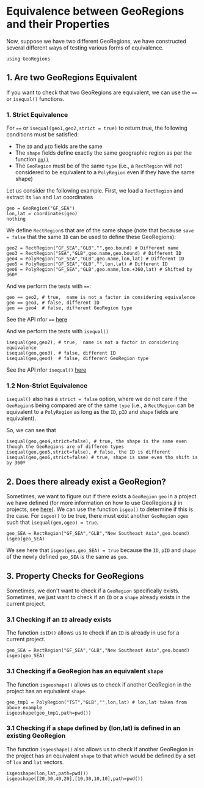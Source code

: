 # Equivalence between GeoRegions and their Properties

Now, suppose we have two different GeoRegions, we have constructed several different ways of testing various forms of equivalence.

```@example equivalence
using GeoRegions
```

## 1. Are two GeoRegions Equivalent

If you want to check that two GeoRegions are equivalent, we can use the `==` or `isequal()` functions.


### 1. Strict Equivalence

For `==` or `isequal(geo1,geo2,strict = true)` to return true, the following conditions must be satisfied:
* The `ID` and `pID` fields are the same
* The `shape` fields define exactly the same geographic region as per the function [`on()`](/basics/using/ison)
* The `GeoRegion` must be of the same `type` (i.e., a `RectRegion` will not considered to be equivalent to a `PolyRegion` even if they have the same shape)

Let us consider the following example. First, we load a `RectRegion` and extract its `lon` and `lat` coordinates

```@example equivalence
geo = GeoRegion("GF_SEA")
lon,lat = coordinates(geo)
nothing
```

We define `RectRegion`s that are of the same shape (note that because `save = false` that the same `ID` can be used to define these GeoRegions):
```@example equivalence
geo2 = RectRegion("GF_SEA","GLB","",geo.bound) # Different name
geo3 = RectRegion("SEA","GLB",geo.name,geo.bound) # Different ID
geo4 = PolyRegion("GF_SEA","GLB",geo.name,lon,lat) # Different ID
geo5 = PolyRegion("GF_SEA","GLB","",lon,lat) # Different ID
geo6 = PolyRegion("GF_SEA","GLB",geo.name,lon.+360,lat) # Shifted by 360º
```

And we perform the tests with `==`:

```@example equivalence
geo == geo2, # true,  name is not a factor in considering equivalence
geo == geo3, # false, different ID
geo == geo4  # false, different GeoRegion type
```

See the API nfor `==` [here](/api/isinonequal#Base.==)

And we perform the tests with `isequal()`

```@example equivalence
isequal(geo,geo2), # true,  name is not a factor in considering equivalence
isequal(geo,geo3), # false, different ID
isequal(geo,geo4)  # false, different GeoRegion type
```

See the API nfor `isequal()` [here](/api/isinonequal#Base.isequal)

### 1.2 Non-Strict Equivalence

`isequal()` also has a `strict = false` option, where we do not care if the `GeoRegion`s being compared are of the same `type` (i.e., a `RectRegion` can be equivalent to a `PolyRegion` as long as the `ID`, `pID` and `shape` fields are equivalent).

So, we can see that

```@example equivalence
isequal(geo,geo4,strict=false), # true, the shape is the same even though the GeoRegions are of differen types
isequal(geo,geo5,strict=false), # false, the ID is different
isequal(geo,geo6,strict=false) # true, shape is same even tho shift is by 360º
```

## 2. Does there already exist a GeoRegion?

Sometimes, we want to figure out if there exists a `GeoRegion` `geo` in a project we have defined (for more information on how to use GeoRegions.jl in projects, see [here](/tutorials/projects)). We can use the function `isgeo()` to determine if this is the case. For `isgeo()` to be true, there must exist another `GeoRegion` `ogeo` such that `isequal(geo,ogeo) = true`.

```@example equivalence
geo_SEA = RectRegion("GF_SEA","GLB","New Southeast Asia",geo.bound)
isgeo(geo_SEA)
```

We see here that `isgeo(geo,geo_SEA) = true` because the `ID`, `pID` and `shape` of the newly defined `geo_SEA` is the same as `geo`.

## 3. Property Checks for GeoRegions

Sometimes, we don't want to check if a `GeoRegion` specifically exists. Sometimes, we just want to check if an `ID` or a `shape` already exists in the current project.

### 3.1 Checking if an `ID` already exists

The function `isID()` allows us to check if an `ID` is already in use for a current project.

```@example equivalence
geo_SEA = RectRegion("GF_SEA","GLB","New Southeast Asia",geo.bound)
isgeo(geo_SEA)
```

### 3.1 Checking if a GeoRegion has an equivalent `shape`

The function `isgeoshape()` allows us to check if another GeoRegion in the project has an equivalent `shape`.

```@example equivalence
geo_tmp1 = PolyRegion("TST","GLB","",lon,lat) # lon,lat taken from above example
isgeoshape(geo_tmp1,path=pwd())
```

### 3.1 Checking if a `shape` defined by (lon,lat) is defined in an existing GeoRegion

The function `isgeoshape()` also allows us to check if another GeoRegion in the project has an equivalent `shape` to that which would be defined by a set of `lon` and `lat` vectors.

```@example equivalence
isgeoshape(lon,lat,path=pwd())
isgeoshape([20,30,40,20],[10,30,10,10],path=pwd())
```